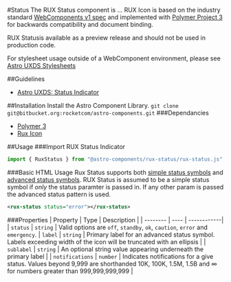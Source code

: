 #Status
The RUX Status component is … RUX Icon is based on the industry standard [WebComponents v1 spec](https://html.spec.whatwg.org/multipage/custom-elements.html) and implemented with [Polymer Project 3](https://www.polymer-project.org) for backwards compatibility and document binding.

RUX Statusis available as a preview release and should not be used in production code.

For stylesheet usage outside of a WebComponent environment, please see [Astro UXDS Stylesheets](https://bitbucket.org/rocketcom/astro-styles)

##Guidelines

* [Astro UXDS: Status Indicator](https://www.astrouxds.com/library/status-symbol)

##Installation
Install the Astro Component Library.
`git clone git@bitbucket.org:rocketcom/astro-components.git`
###Dependancies

* [Polymer 3](https://www.polymer-project.com)
* [Rux Icon](https://bitbucket.org/rocketcom/astro-components/src/master/src/astro-components/rux-icon/)

##Usage
###Import RUX Status Indicator

```javascript
import { RuxStatus } from "@astro-components/rux-status/rux-status.js";
```

###Basic HTML Usage
Rux Status supports both [simple status symbols](www.astrouxds.com/library/status-symbol) and [advanced status symbols](www.astrouxds.com/library/icon-and-symbols). RUX Status is assumed to be a simple status symbol if _only_ the status paramter is passed in. If any other param is passed the advanced status pattern is used.

```xml
<rux-status status="error"></rux-status>
```

###Properties
| Property | Type | Description |
| -------- | ---- | ------------|
| `status` | `string` | Valid options are `off`, `standby`, `ok`, `caution`, `error` and `emergency`.
| `label` | `string` | Primary label for an advanced status symbol. Labels exceeding width of the icon will be truncated with an ellipsis |
| `sublabel` | `string` | An optional string value appearing underneath the primary label |
| `notifications` | `number` | Indicates notifications for a give status. Values beyond 9,999 are shorthanded 10K, 100K, 1.5M, 1.5B and ∞ for numbers greater than 999,999,999,999 |
